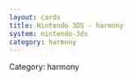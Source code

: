 ```yaml
---
layout: cards
title: Nintendo 3DS - harmony
system: nintendo-3ds
category: harmony
---
```

<div class="alert alert-secondary mb-4"><span class="i18n innerHTML-category">Category: </span><span class="i18n innerHTML-cat-harmony">harmony</span></div>

